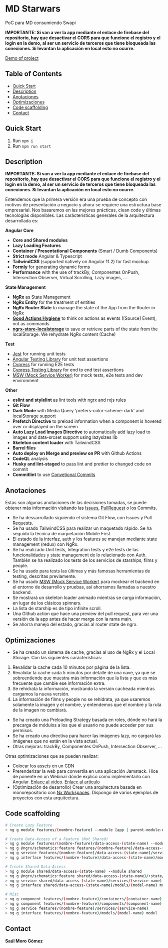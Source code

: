 # MD Starwars

PoC para MD consumiendo Swapi

**IMPORTANTE: Si van a ver la app mediante el enlace de firebase del repositorio, hay que desactivar el CORS para que funcione el registro y el login en la demo, al ser un servicio de terceros que tiene bloqueada las conexiones. Si levantan la aplicación en local esto no ocurre.**

[Demo of project](https://poc-md-swapi.web.app)

## Table of Contents

- [Quick Start](#quick-start)
- [Description](#description)
- [Anotaciones](#anotaciones)
- [Optimizaciones](#optimizaciones)
- [Code scaffolding](#code-scaffolding)
- [Contact](#contact)

## **Quick Start**

1. Run `npm i`
2. Run `npm run start`

## **Description**

**IMPORTANTE: Si van a ver la app mediante el enlace de firebase del repositorio, hay que desactivar el CORS para que funcione el registro y el login en la demo, al ser un servicio de terceros que tiene bloqueada las conexiones. Si levantan la aplicación en local esto no ocurre.**

Entendemos que la primera versión era una prueba de concepto con motivos de presentación a negocio y ahora se requiere una estructura base empresarial. Nos basaremos en las mejores prácticas, clean code y últimas tecnologías disponibles. Las carácterísticas generales de la arquitectura desarrollada es:

**Angular Core**

- **Core and Shared modules**
- **Lazy Loading Features**
- **Container / Presentational Components** (Smart / Dumb Components)
- **Strict mode** Angular & Typescript
- **TailwindCSS** (supported natively on Angular 11.2) for fast mockup
- **Formly** for generating dynamic forms
- **Performance** with the use of trackBy, Componentes OnPush, Intersection Observer, Virtual Scrolling, Lazy images, ...

**State Management**

- **NgRx** as State Management
- **NgRx Entity** for the treatment of entities
- **NgRx Router State** to manage the state of the App from the Router in NgRx
- [**Good Actions Hygiene**](https://www.youtube.com/watch?v=JmnsEvoy-gY) to think on actions as events ([Source] Event), not as commands
- [**ngrx-store-localstorage**](https://github.com/btroncone/ngrx-store-localstorage) to save or retrieve parts of the state from the localStorage. We rehydrate NgRx content (Cache)

**Test**

- [Jest](https://jestjs.io) for running unit tests
- [Angular Testing Library](https://github.com/testing-library/angular-testing-library) for unit test assertions
- [Cypress](https://cypress.io) for running E2E tests
- [Cypress Testing Library](https://github.com/testing-library/cypress-testing-library) for end to end test assertions
- [MSW (Mock Service Worker)](https://mswjs.io/) for mock tests, e2e tests and dev environment

**Other**

- **eslint and stylelint** as lint tools with ngrx and rxjs rules
- **Git Flow**
- **Dark Mode** with Media Query 'prefers-color-scheme: dark' and localStorage support
- **Prefetch Directive** to preload information when a component is hovered over or displayed on the screen
- **Auto Lazy Load Images Directive** to automatically add lazy load to images and data-srcset support using lazysizes lib
- **Skeleton content loader** with TailwindCSS
- **Barrel files**
- **Auto deploy on Merge and preview on PR** with Github Actions
- **CodeQL** analysis
- **Husky and lint-staged** to pass lint and prettier to changed code on commit
- **Commitlint** to use [Convetional Commits](https://www.conventionalcommits.org/)

## **Anotaciones**

Estas son algunas anotaciones de las decisiones tomadas, se puede obtener más información visitando las [Issues](https://github.com/SaulMoro/poc-md-swapi/issues?q=is%3Aissue+is%3Aclosed), [PullRequest](https://github.com/SaulMoro/poc-md-swapi/pulls?q=is%3Apr+is%3Aclosed) o los Commits.

- Se ha dessarrollado siguiendo el sistema Git Flow, con Issues y Pull Requests.
- Se ha usado TailwindCSS para realizar un maquetado rápido. Se ha seguido la técnica de maquetación Mobile First.
- El estado de la interfaz, auth y los features se manejan mediante state management (redux) con NgRx.
- Se ha realizado Unit tests, Integration tests y e2e tests de las funcionalidades y state management de lo relacionado con Auth. También se ha realizado los tests de los servicios de starships, films y people.
- Se ha usado para tests las últimas y más famosas herramientas de testing, descritas previamente.
- Se ha usado [MSW (Mock Service Worker)](https://mswjs.io/) para mockear el backend en el entorno de desarrollo y pruebas, así ahorramos llamadas a nuestro backend.
- Se mostrará un skeleton loader animado mientras se carga información, en lugar de los clásicos spinners.
- La lista de starship es de tipo infinite scroll.
- Una Github action que hace una preview del pull request, para ver una versión de la app antes de hacer merge con la rama main.
- Se ahorra manejo del estado, gracias al router state de ngrx.

## **Optimizaciones**

- Se ha creado un sistema de cache, gracias al uso de NgRx y el Local Storage. Con las siguientes carácterísticas:
1. Revalidar la cache cada 10 minutos por página de la lista.
2. Revalidar la cache cada 5 minutos por detalle de una nave, ya que se sobreentiende que muestra más información que la lista y que es más frecuente que cambie ese información extra.
3. Se rehidrata la información, mostrando la versión cacheada mientras cargamos la nueva versión.
4. La información de films y people no se rehidrata, ya que usaremos solamente la imagen y el nombre, y entendemos que el nombre y la ruta de la imagen no cambiará.
- Se ha creado una Preloading Strategy basada en roles, dónde no hará la precarga de módulos a los que el usuario no puede acceder por sus permisos.
- Se ha creado una directiva para hacer las imágenes lazy, no cargará las imágenes que no están en la vista actual.
- Otras mejoras: trackBy, Componentes OnPush, Intersection Observer, ...
 
Otras optimizaciones que se pueden realizar:

- Colocar los assets en un CDN
- Prerenderizar la web para convertila en una aplicación Jamstack. Hice de ponente en un Webinar dónde explico como implementarlo con Angular. [Enlace al vídeo](https://www.youtube.com/watch?v=gycXzCT9UTI). [Enlace al artículo](https://enmilocalfunciona.io/jamstack-angular-desarrollo-web-parte-1/)
- (Optimización de desarrollo) Crear una arquitectura basada en monorepositorio con [Nx Workspaces](https://nx.dev/). Dispongo de varios ejemplos de proyectos con esta arquitectura.

## **Code scaffolding**

```bash
# Create Lazy Feature
> ng g module features/(nombre-feature) --module [app | parent-module-name] --route (route-name)

# Create Data-Access of a Feature (Not Shared)
> ng g module features/(nombre-feature)/data-access-(state-name) --module features/(nombre-feature-padre)
> ng g @ngrx/schematics:feature features/(nombre-feature)/data-access-(state-name)/+state/(StateName) -m features/(nombre-feature)/data-access-(state-name) --creators --api
> ng g service features/(nombre-feature)/data-access-(state-name)/services/(service-name)
> ng g interface features/(nombre-feature)/data-access-(state-name)/models/(model-name) model

# Create Shared Data-Access
> ng g module shared/data-access-(state-name) --module shared
> ng g @ngrx/schematics:feature shared/data-access-(state-name)/+state/(StateName) -m shared/data-access-(state-name) --creators --api
> ng g service shared/data-access-(state-name)/services/(service-name)
> ng g interface shared/data-access-(state-name)/models/(model-name) model

# Misc
> ng g component features/(nombre-feature)/containers/(container-name)
> ng g component features/(nombre-feature)/components/(component-name)
> ng g service features/(nombre-feature)/services/(service-name)
> ng g interface features/(nombre-feature)/models/(model-name) model
```

## Contact

**Saúl Moro Gómez**
